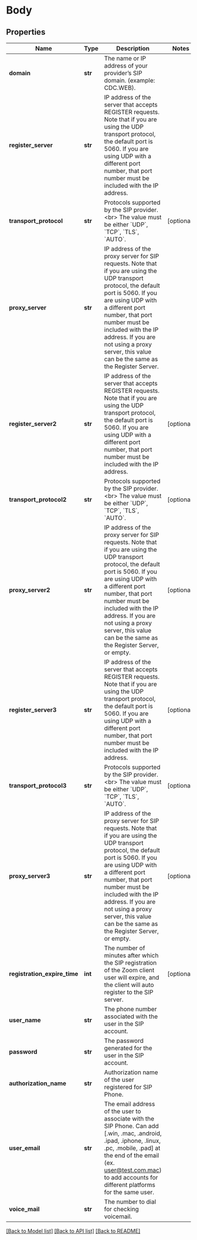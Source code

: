 # Body

## Properties
Name | Type | Description | Notes
------------ | ------------- | ------------- | -------------
**domain** | **str** | The name or IP address of your provider’s SIP domain. (example: CDC.WEB). | 
**register_server** | **str** | IP address of the server that accepts REGISTER requests. Note that if you are using the UDP transport protocol, the default port is 5060. If you are using UDP with a different port number, that port number must be included with the IP address. | 
**transport_protocol** | **str** | Protocols supported by the SIP provider.&lt;br&gt; The value must be either &#x60;UDP&#x60;, &#x60;TCP&#x60;, &#x60;TLS&#x60;, &#x60;AUTO&#x60;. | [optional] 
**proxy_server** | **str** | IP address of the proxy server for SIP requests. Note that if you are using the UDP transport protocol, the default port is 5060. If you are using UDP with a different port number, that port number must be included with the IP address. If you are not using a proxy server, this value can be the same as the Register Server. | 
**register_server2** | **str** | IP address of the server that accepts REGISTER requests. Note that if you are using the UDP transport protocol, the default port is 5060. If you are using UDP with a different port number, that port number must be included with the IP address. | [optional] 
**transport_protocol2** | **str** | Protocols supported by the SIP provider.&lt;br&gt; The value must be either &#x60;UDP&#x60;, &#x60;TCP&#x60;, &#x60;TLS&#x60;, &#x60;AUTO&#x60;. | [optional] 
**proxy_server2** | **str** | IP address of the proxy server for SIP requests. Note that if you are using the UDP transport protocol, the default port is 5060. If you are using UDP with a different port number, that port number must be included with the IP address. If you are not using a proxy server, this value can be the same as the Register Server, or empty. | [optional] 
**register_server3** | **str** | IP address of the server that accepts REGISTER requests. Note that if you are using the UDP transport protocol, the default port is 5060. If you are using UDP with a different port number, that port number must be included with the IP address. | [optional] 
**transport_protocol3** | **str** | Protocols supported by the SIP provider.&lt;br&gt; The value must be either &#x60;UDP&#x60;, &#x60;TCP&#x60;, &#x60;TLS&#x60;, &#x60;AUTO&#x60;. | [optional] 
**proxy_server3** | **str** | IP address of the proxy server for SIP requests. Note that if you are using the UDP transport protocol, the default port is 5060. If you are using UDP with a different port number, that port number must be included with the IP address. If you are not using a proxy server, this value can be the same as the Register Server, or empty. | [optional] 
**registration_expire_time** | **int** | The number of minutes after which the SIP registration of the Zoom client user will expire, and the client will auto register to the SIP server. | [optional] 
**user_name** | **str** | The phone number associated with the user in the SIP account. | 
**password** | **str** | The password generated for the user in the SIP account. | 
**authorization_name** | **str** | Authorization name of the user  registered for SIP Phone. | 
**user_email** | **str** | The email address of the user to associate with the SIP Phone. Can add [.win, .mac, .android, .ipad, .iphone, .linux, .pc, .mobile, .pad] at the end of the email (ex. user@test.com.mac) to add accounts for different platforms for the same user. | 
**voice_mail** | **str** | The number to dial for checking voicemail. | 

[[Back to Model list]](../README.md#documentation-for-models) [[Back to API list]](../README.md#documentation-for-api-endpoints) [[Back to README]](../README.md)

